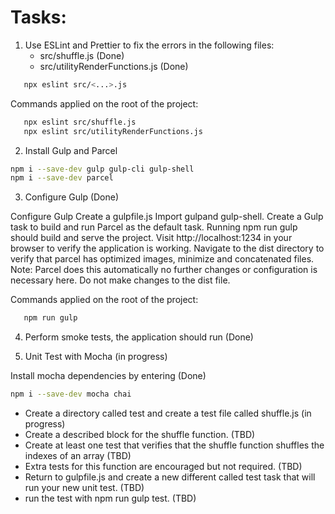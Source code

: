 # Tasks:

1. Use ESLint and Prettier to fix the errors in the following files:
   - src/shuffle.js (Done)
   - src/utilityRenderFunctions.js (Done)

```bash
   npx eslint src/<...>.js
```

Commands applied on the root of the project:

```bash
   npx eslint src/shuffle.js
   npx eslint src/utilityRenderFunctions.js
```

2. Install Gulp and Parcel

```bash
npm i --save-dev gulp gulp-cli gulp-shell
npm i --save-dev parcel

```

3. Configure Gulp (Done)

Configure Gulp
Create a gulpfile.js
Import gulpand gulp-shell.
Create a Gulp task to build and run Parcel as the default task.
Running npm run gulp should build and serve the project.
Visit http://localhost:1234 in your browser to verify the application is working.
Navigate to the dist directory to verify that parcel has optimized images, minimize and concatenated files.
Note: Parcel does this automatically no further changes or configuration is necessary here. Do not make changes to the dist file.

Commands applied on the root of the project:

```bash
   npm run gulp
```

4. Perform smoke tests, the application should run (Done)

5. Unit Test with Mocha (in progress)

Install mocha dependencies by entering (Done)

```bash
npm i --save-dev mocha chai
```

- Create a directory called test and create a test file called shuffle.js (in progress)
- Create a described block for the shuffle function. (TBD)
- Create at least one test that verifies that the shuffle function shuffles the indexes of an array (TBD)
- Extra tests for this function are encouraged but not required. (TBD)
- Return to gulpfile.js and create a new different called test task that will run your new unit test. (TBD)
- run the test with npm run gulp test. (TBD)
